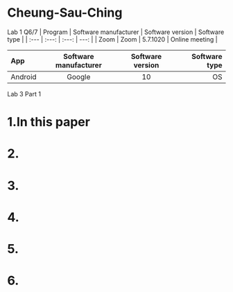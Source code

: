 # Cheung-Sau-Ching
Lab 1 Q6/7
| Program | Software manufacturer | Software version | Software type |
| :---         |     :---:      |        :---:  |     ---:     | 
| Zoom   |   Zoom   | 5.7.1020    | Online meeting  |

| App | Software manufacturer | Software version | Software type |
| :---         |     :---:      |        :---:  |     ---:     | 
| Android  |  Google   |  10  | OS  |

Lab 3 Part 1
# 1.In this paper
# 2. 
# 3. 
# 4.
# 5.
# 6.
